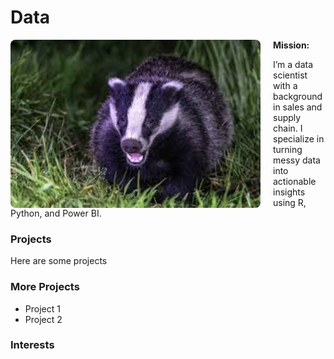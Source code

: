# Data

<div>
  <img src="images/images.jpg" alt="Matt Nelson" width="400" style="float: left; margin-right: 20px; border-radius: 8px;">
  <p><strong>Mission:</strong></p>
  <p>I’m a data scientist with a background in sales and supply chain. I specialize in turning messy data into actionable insights using R, Python, and Power BI.</p>
</div>

### Projects
Here are some projects

### More Projects
- Project 1  
- Project 2

### Interests
